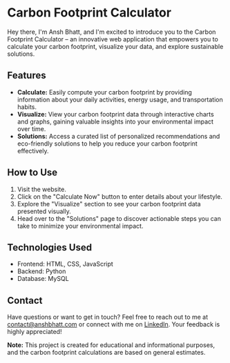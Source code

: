 # Carbon Footprint Calculator

Hey there, I'm Ansh Bhatt, and I'm excited to introduce you to the Carbon Footprint Calculator – an innovative web application that empowers you to calculate your carbon footprint, visualize your data, and explore sustainable solutions.

## Features

- **Calculate:** Easily compute your carbon footprint by providing information about your daily activities, energy usage, and transportation habits.
- **Visualize:** View your carbon footprint data through interactive charts and graphs, gaining valuable insights into your environmental impact over time.
- **Solutions:** Access a curated list of personalized recommendations and eco-friendly solutions to help you reduce your carbon footprint effectively.

## How to Use

1. Visit the website.
2. Click on the "Calculate Now" button to enter details about your lifestyle.
3. Explore the "Visualize" section to see your carbon footprint data presented visually.
4. Head over to the "Solutions" page to discover actionable steps you can take to minimize your environmental impact.

## Technologies Used

- Frontend: HTML, CSS, JavaScript
- Backend: Python
- Database: MySQL


## Contact

Have questions or want to get in touch? Feel free to reach out to me at contact@anshbhatt.com or connect with me on [LinkedIn](www.linkedin.com/in/ansh-bhatt-py). Your feedback is highly appreciated!

**Note:** This project is created for educational and informational purposes, and the carbon footprint calculations are based on general estimates.

